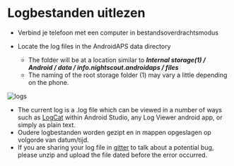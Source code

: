 # Logbestanden uitlezen

* Verbind je telefoon met een computer in bestandsoverdrachtsmodus
* Locate the log files in the AndroidAPS data directory
    
    * The folder will be at a location similar to ***Internal storage(1) / Android / data / info.nightscout.androidaps / files***
    * The naming of the root storage folder (1) may vary a little depending on the phone.

![logs](../images/aapslog.png)

* The current log is a .log file which can be viewed in a number of ways such as [LogCat](https://developer.android.com/studio/debug/am-logcat.html) within Android Studio, any Log Viewer android app, or simply as plain text. 
* Oudere logbestanden worden gezipt en in mappen opgeslagen op volgorde van datum/tijd. 
* If you are sharing your log file in [gitter](https://gitter.im/MilosKozak/AndroidAPS) to talk about a potential bug, please unzip and upload the file dated before the error occurred.
